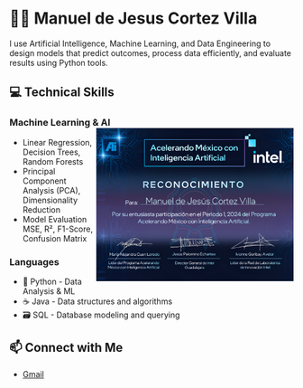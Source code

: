 # 👨‍💻 Manuel de Jesus Cortez Villa

I use Artificial Intelligence, Machine Learning, and Data Engineering to design models that predict outcomes, process data efficiently, and evaluate results using Python tools.

## 💻 Technical Skills

### **Machine Learning & AI** <img src="intel.png" alt="Skills" width="350" align="right" />

- Linear Regression, Decision Trees, Random Forests
- Principal Component Analysis (PCA), Dimensionality Reduction
- Model Evaluation MSE, R², F1-Score, Confusion Matrix

### Languages
- 🐍 Python - Data Analysis & ML
- ☕ Java - Data structures and algorithms
- 🗃️ SQL - Database modeling and querying

## 📫 Connect with Me
- [Gmail](mailtomdjesuscv@gmail.com)


